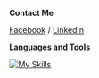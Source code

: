 **Contact Me**

[Facebook](https://www.facebook.com/swamhtet.aung.52/) / [LinkedIn](https://www.linkedin.com/in/swamhtetaung/)

**Languages and Tools**


[![My Skills](https://skills.thijs.gg/icons?i=react,nextjs,angular,tailwind,nodejs,php,laravel,bootstrap,java,figma,git,github,gitlab,vscode,eclipse)](https://skills.thijs.gg)
